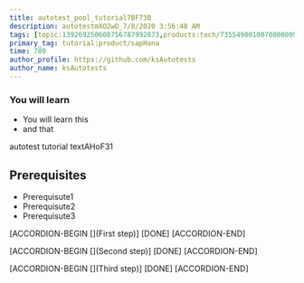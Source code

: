 ```yaml
---
title: autotest_pool_tutorial7BF73B
description: autotestmXO2wD_7/8/2020 3:56:48 AM
tags: [topic:139269250608756787992873,products:tech/73554900100700000996,tutorial:experience/advanced]
primary_tag: tutorial:product/sapHana
time: 789
author_profile: https://github.com/ksAutotests
author_name: ksAutotests
---
```

### You will learn
- You will learn this
- and that

autotest tutorial textAHoF31

## Prerequisites
- Prerequisute1
- Prerequisute2
- Prerequisute3

[ACCORDION-BEGIN [](First step)]
[DONE]
[ACCORDION-END]

[ACCORDION-BEGIN [](Second step)]
[DONE]
[ACCORDION-END]

[ACCORDION-BEGIN [](Third step)]
[DONE]
[ACCORDION-END]

